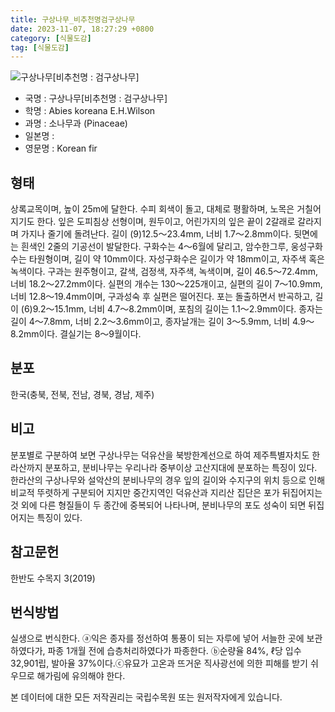 ```yaml
---
title: 구상나무_비추천명검구상나무
date: 2023-11-07, 18:27:29 +0800
category: [식물도감]
tag: [식물도감]
---
```




![구상나무[비추천명 : 검구상나무]](http://www.nature.go.kr/fileUpload/plants/basic/Pinaceae/Abies/14932/14932_1_th2.JPG)
- 국명 : 구상나무[비추천명 : 검구상나무]
- 학명 : Abies koreana E.H.Wilson
- 과명 : 소나무과 (Pinaceae)
- 일본명 : 
- 영문명 : Korean fir


## 형태
상록교목이며, 높이 25m에 달한다. 수피 회색이 돌고, 대체로 평활하며, 노목은 거칠어지기도 한다. 잎은 도피침상 선형이며, 원두이고, 어린가지의 잎은 끝이 2갈래로 갈라지며 가지나 줄기에 돌려난다. 길이 (9)12.5～23.4mm, 너비 1.7～2.8mm이다. 뒷면에는 흰색인 2줄의 기공선이 발달한다. 구화수는 4～6월에 달리고, 암수한그루, 웅성구화수는 타원형이며, 길이 약 10mm이다. 자성구화수은 길이가 약 18mm이고, 자주색 혹은 녹색이다. 구과는 원주형이고, 갈색, 검정색, 자주색, 녹색이며, 길이 46.5～72.4mm, 너비 18.2～27.2mm이다. 실편의 개수는 130～225개이고, 실편의 길이 7～10.9mm, 너비 12.8～19.4mm이며, 구과성숙 후 실편은 떨어진다. 포는 돌출하면서 반곡하고, 길이 (6)9.2～15.1mm, 너비 4.7～8.2mm이며, 포침의 길이는 1.1～2.9mm이다. 종자는 길이 4～7.8mm, 너비 2.2～3.6mm이고, 종자날개는 길이 3～5.9mm, 너비 4.9～8.2mm이다. 결실기는 8～9월이다.
## 분포
한국(충북, 전북, 전남, 경북, 경남, 제주)
## 비고
분포별로 구분하여 보면 구상나무는 덕유산을 북방한계선으로 하여 제주특별자치도 한라산까지 분포하고, 분비나무는 우리나라 중부이상 고산지대에 분포하는 특징이 있다. 한라산의 구상나무와 설악산의 분비나무의 경우 잎의 길이와 수지구의 위치 등으로 인해 비교적 뚜렷하게 구분되어 지지만 중간지역인 덕유산과 지리산 집단은 포가 뒤집어지는 것 외에 다른 형질들이 두 종간에 중복되어 나타나며, 분비나무의 포도 성숙이 되면 뒤집어지는 특징이 있다.
## 참고문헌
한반도 수목지 3(2019)
## 번식방법
실생으로 번식한다. ⓐ익은 종자를 정선하여 통풍이 되는 자루에 넣어 서늘한 곳에 보관하였다가, 파종 1개월 전에 습층처리하였다가 파종한다. ⓑ순량율 84%, ℓ당 입수 32,901립, 발아율 37%이다.ⓒ유묘가 고온과 뜨거운 직사광선에 의한 피해를 받기 쉬우므로 해가림에 유의해야 한다.






본 데이터에 대한 모든 저작권리는 국립수목원 또는 원저작자에게 있습니다.
